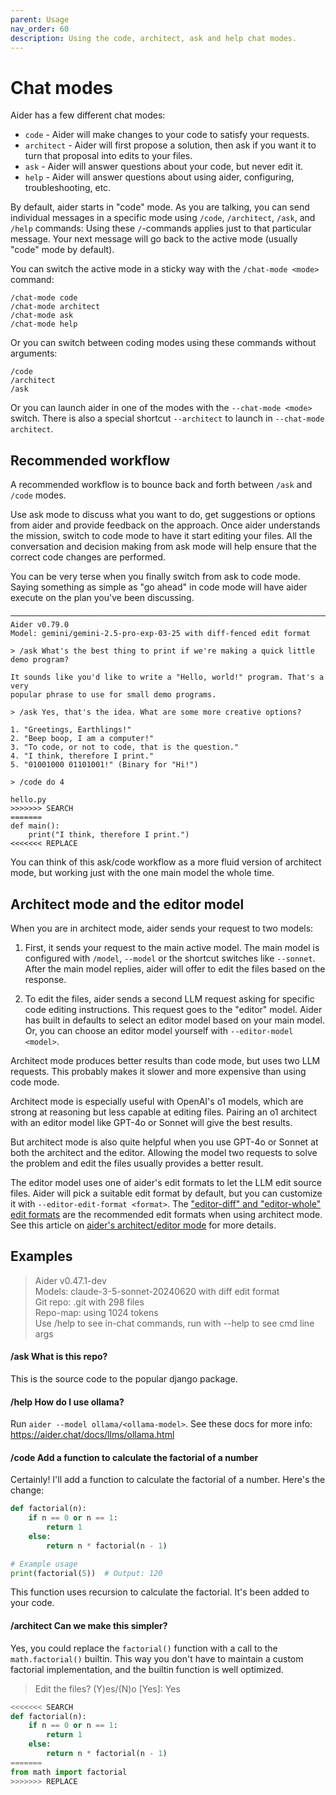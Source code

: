 ```yaml
---
parent: Usage
nav_order: 60
description: Using the code, architect, ask and help chat modes.
---
```


# Chat modes

Aider has a few different chat modes:

- `code` - Aider will make changes to your code to satisfy your requests.
- `architect` - Aider will first propose a solution, then ask if you want it to turn that proposal into edits to your files.
- `ask` - Aider will answer questions about your code, but never edit it.
- `help` - Aider will answer questions about using aider, configuring, troubleshooting, etc.

By default, aider starts in "code" mode. As you are talking, you can
send individual messages in a specific mode using 
`/code`, `/architect`, `/ask`, and `/help` commands:
Using these `/`-commands applies just to that particular message.
Your next message will go back to the active mode (usually "code" mode by default).

You can switch the active mode in a sticky way
with the `/chat-mode <mode>` command:

```
/chat-mode code
/chat-mode architect
/chat-mode ask
/chat-mode help
```

Or you can switch between coding modes using these commands without arguments:

```
/code
/architect
/ask
```

Or you can launch aider in one of the modes with the `--chat-mode <mode>` switch.
There is also a special shortcut `--architect` to launch in `--chat-mode architect`.

## Recommended workflow

A recommended workflow is to bounce back and forth between `/ask` and `/code` modes.

Use ask mode to discuss what you want to do, get suggestions or options from aider
and provide feedback on the approach.
Once aider understands the mission, switch to code mode to have it start editing
your files.
All the conversation and decision making from ask mode will
help ensure that the correct code changes are performed.

You can be very terse when you finally switch from ask to code mode.
Saying something as simple as "go ahead" in code mode will
have aider execute on the plan you've been discussing.

````
─────────────────────────────────────────────────────────────────────────────────────
Aider v0.79.0
Model: gemini/gemini-2.5-pro-exp-03-25 with diff-fenced edit format

> /ask What's the best thing to print if we're making a quick little demo program?

It sounds like you'd like to write a "Hello, world!" program. That's a very
popular phrase to use for small demo programs.

> /ask Yes, that's the idea. What are some more creative options?

1. "Greetings, Earthlings!"
2. "Beep boop, I am a computer!"
3. "To code, or not to code, that is the question."
4. "I think, therefore I print."
5. "01001000 01101001!" (Binary for "Hi!")

> /code do 4

hello.py
>>>>>>> SEARCH
=======
def main():
    print("I think, therefore I print.")
<<<<<<< REPLACE
````

You can think of this ask/code workflow as a more fluid version of
architect mode, but working just with the one main model the whole time.

## Architect mode and the editor model

When you are in architect mode, aider sends your request to two models:

1. First, it sends your request to the main active model.
The main model is configured with `/model`, `--model` or the shortcut switches like `--sonnet`. 
After the main model replies, aider will offer to edit the files based on the response.

2. To edit the files, aider sends a second LLM request asking for specific code editing instructions.
This request goes to the "editor" model.
Aider has built in defaults to select an editor model based on your main model.
Or, you can choose an editor model yourself with `--editor-model <model>`.

Architect mode produces better results than code mode, but uses two LLM requests.
This probably makes it slower and more expensive than using code mode.

Architect mode is especially useful with OpenAI's o1 models, which are strong at
reasoning but less capable at editing files.
Pairing an o1 architect with an editor model like GPT-4o or Sonnet will
give the best results.

But architect mode is also quite helpful when you use GPT-4o or Sonnet
at both the architect and the editor.
Allowing the model two requests to solve the problem and edit the files
usually provides a better result.

The editor model uses one of aider's edit formats to let the LLM
edit source files.
Aider will pick a suitable edit format by default,
but you can customize it with `--editor-edit-format <format>`.
The 
["editor-diff" and "editor-whole" edit formats](/docs/more/edit-formats.html#editor-diff-and-editor-whole)
are the recommended edit formats when using architect mode.
See this article on 
[aider's architect/editor mode](/2024/09/26/architect.html)
for more details.


## Examples

<div class="chat-transcript" markdown="1">


> Aider v0.47.1-dev  
> Models: claude-3-5-sonnet-20240620 with diff edit format  
> Git repo: .git with 298 files  
> Repo-map: using 1024 tokens  
> Use /help to see in-chat commands, run with --help to see cmd line args  

#### /ask What is this repo?

This is the source code to the popular django package.

#### /help How do I use ollama?

Run `aider --model ollama/<ollama-model>`.
See these docs for more info: https://aider.chat/docs/llms/ollama.html

#### /code Add a function to calculate the factorial of a number

Certainly! I'll add a function to calculate the factorial of a number. Here's the change:

```python
def factorial(n):
    if n == 0 or n == 1:
        return 1
    else:
        return n * factorial(n - 1)

# Example usage
print(factorial(5))  # Output: 120
```

This function uses recursion to calculate the factorial. It's been added to your code.

#### /architect Can we make this simpler?

Yes, you could replace the `factorial()` function with a call to the `math.factorial()`
builtin. 
This way you don't have to maintain a custom factorial implementation,
and the builtin function is well optimized.

> Edit the files? (Y)es/(N)o [Yes]: Yes

```python
<<<<<<< SEARCH
def factorial(n):
    if n == 0 or n == 1:
        return 1
    else:
        return n * factorial(n - 1)
=======
from math import factorial
>>>>>>> REPLACE
```

</div>

